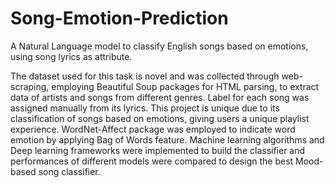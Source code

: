 # Song-Emotion-Prediction

A Natural Language model to classify English songs based on emotions, using song lyrics as attribute.

The dataset used for this task is novel and was collected through web-scraping, employing Beautiful Soup packages for HTML parsing, to extract data of artists and songs from different genres. Label for each song was assigned manually from its lyrics. This project is unique due to its classification of songs based on emotions, giving users a unique playlist experience. WordNet-Affect package was employed to indicate word emotion by applying Bag of Words feature. Machine learning algorithms and Deep learning frameworks were implemented to build the classifier and performances of different models were compared to design the best Mood-based song classifier.
